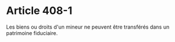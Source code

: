 # Article 408-1

Les biens ou droits d'un mineur ne peuvent être transférés dans un patrimoine fiduciaire.